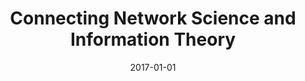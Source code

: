 ---
title: "Connecting Network Science and Information Theory"
collection: publications
permalink: /publication/2017-de2017connecting
authors: "H. F. de Arruda, F. N. Silva, C. H. Comin, D. R. Amancio, L. da F. Costa"
date: 2017-01-01
venue: '<i>arXiv:1704.03091 [cs.IT]<\i>'
bibtex: "de2017connecting.bib"
paperurl: 'https://arxiv.org/abs/1704.03091'
---
